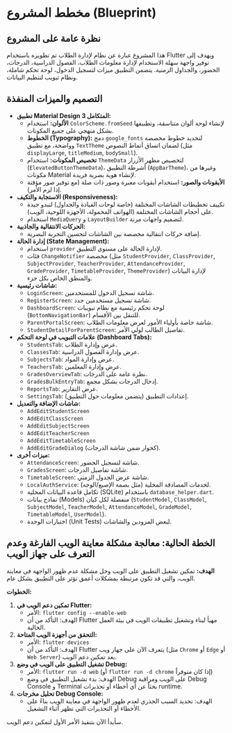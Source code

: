# مخطط المشروع (Blueprint)

## نظرة عامة على المشروع

هذا المشروع عبارة عن نظام لإدارة الطلاب تم تطويره باستخدام Flutter ويهدف إلى توفير واجهة سهلة الاستخدام لإدارة معلومات الطلاب، الفصول الدراسية، الدرجات، الحضور، والجداول الزمنية. يتضمن التطبيق ميزات لتسجيل الدخول، لوحة تحكم شاملة، ونظام تبويب لتنظيم البيانات.

## التصميم والميزات المنفذة

*   **تطبيق Material Design 3 المتكامل:**
    *   **الألوان:** استخدام `ColorScheme.fromSeed` لإنشاء لوحة ألوان متناسقة، وتطبيقها بشكل منهجي على جميع المكونات.
    *   **الخطوط (Typography):** دمج `google_fonts` لتحديد خطوط مخصصة وواضحة، مع تطبيق `TextTheme` لضمان اتساق أنماط النصوص (مثل `displayLarge`, `titleMedium`, `bodySmall`).
    *   **تخصيص المكونات:** استخدام `ThemeData` لتخصيص مظهر الأزرار (`ElevatedButtonThemeData`)، أشرطة التطبيق (`AppBarTheme`)، وغيرها من مكونات Material لإنشاء هوية بصرية فريدة.
    *   **الأيقونات والصور:** استخدام أيقونات معبرة وصور ذات صلة (مع توفير صور مؤقتة إذا لزم الأمر).
*   **الاستجابة والتكيف (Responsiveness):**
    *   تكييف تخطيطات الشاشات المختلفة (خاصة لوحات القيادة والجداول) لتبدو جيدة على أحجام الشاشات المختلفة (الهواتف المحمولة، الأجهزة اللوحية، الويب).
    *   استخدام `MediaQuery` و `LayoutBuilder` لتصميم واجهات مرنة.
*   **الحركات الانتقالية والجاذبية:**
    *   إضافة حركات انتقالية مخصصة بين الشاشات لتحسين التجربة البصرية.
*   **إدارة الحالة (State Management):**
    *   استخدام `provider` لإدارة الحالة على مستوى التطبيق.
    *   فئات `ChangeNotifier` مخصصة (مثل `StudentProvider`, `ClassProvider`, `SubjectProvider`, `TeacherProvider`, `AttendanceProvider`, `GradeProvider`, `TimetableProvider`, `ThemeProvider`) لإدارة البيانات والمنطق الخاص بكل جزء.
*   **شاشات رئيسية:**
    *   `LoginScreen`: شاشة تسجيل الدخول للمستخدمين.
    *   `RegisterScreen`: شاشة تسجيل مستخدمين جدد.
    *   `DashboardScreen`: لوحة تحكم رئيسية مع نظام تبويبات (`BottomNavigationBar`) للتنقل بين الأقسام.
    *   `ParentPortalScreen`: شاشة خاصة بأولياء الأمور لعرض معلومات الطلاب.
    *   `StudentDetailForParentScreen`: تفاصيل الطالب لولي الأمر.
*   **علامات التبويب في لوحة التحكم (Dashboard Tabs):**
    *   `StudentsTab`: عرض وإدارة الطلاب.
    *   `ClassesTab`: عرض وإدارة الفصول الدراسية.
    *   `SubjectsTab`: عرض وإدارة المواد.
    *   `TeachersTab`: عرض وإدارة المعلمين.
    *   `GradesOverviewTab`: نظرة عامة على الدرجات.
    *   `GradesBulkEntryTab`: إدخال الدرجات بشكل مجمع.
    *   `ReportsTab`: عرض التقارير.
    *   `SettingsTab`: إعدادات التطبيق (يتضمن معلومات حول التطبيق).
*   **شاشات الإضافة والتعديل:**
    *   `AddEditStudentScreen`
    *   `AddEditClassScreen`
    *   `AddEditSubjectScreen`
    *   `AddEditTeacherScreen`
    *   `AddEditTimetableScreen`
    *   `AddEditGradeDialog` (كحوار ضمن شاشة الدرجات).
*   **ميزات أخرى:**
    *   `AttendanceScreen`: شاشة لتسجيل الحضور.
    *   `GradesScreen`: شاشة تفاصيل الدرجات.
    *   `TimetableScreen`: شاشة عرض الجدول الزمني.
    *   `LocalAuthService`: لخدمات المصادقة المحلية (مثل بصمة الإصبع/الوجه).
    *   تكامل قاعدة البيانات المحلية (SQLite) باستخدام `database_helper.dart`.
    *   نماذج بيانات (Models) منفصلة لكل كيان (`StudentModel`, `ClassModel`, `SubjectModel`, `TeacherModel`, `AttendanceModel`, `GradeModel`, `TimetableModel`, `UserModel`).
    *   اختبارات الوحدة (Unit Tests) لبعض المزودين والشاشات.

## الخطة الحالية: معالجة مشكلة معاينة الويب الفارغة وعدم التعرف على جهاز الويب

**الهدف:** تمكين تشغيل التطبيق على الويب وحل مشكلة عدم ظهور الواجهة في معاينة الويب، والتي قد تكون مرتبطة بمشكلات أعمق تؤثر على التطبيق بشكل عام.

**الخطوات:**

1.  **تمكين دعم الويب في Flutter:**
    *   الأمر: `flutter config --enable-web`
    *   الهدف: التأكد من أن Flutter مهيأ لبناء وتشغيل تطبيقات الويب في بيئة العمل الحالية.
2.  **التحقق من أجهزة الويب المتاحة:**
    *   الأمر: `flutter devices`
    *   الهدف: التأكد من أن Flutter يتعرف الآن على جهاز ويب (مثل `Chrome` أو `Edge` أو `Web Server`) بعد تمكين دعم الويب.
3.  **تشغيل التطبيق على الويب في وضع Debug:**
    *   الأمر: `flutter run -d web` (أو `flutter run -d chrome` إذا كان متوفراً)
    *   الهدف: بدء تشغيل التطبيق في وضع Debug على الويب ومراقبة Debug Console و Terminal بحثاً عن أي أخطاء أو تحذيرات runtime.
4.  **تحليل مخرجات Debug Console:**
    *   الهدف: تحديد السبب الجذري لعدم ظهور الواجهة في معاينة الويب بناءً على الأخطاء أو التحذيرات التي تظهر أثناء التشغيل.

سأبدأ الآن بتنفيذ الأمر الأول لتمكين دعم الويب.
